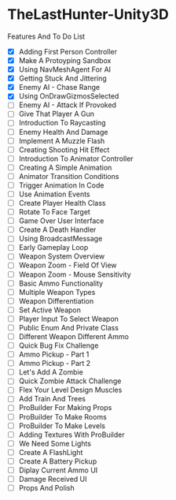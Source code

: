 # TheLastHunter-Unity3D

Features And To Do List

- [x] Adding First Person Controller
- [x] Make A Protoyping Sandbox
- [x] Using NavMeshAgent For AI
- [x] Getting Stuck And Jittering
- [x] Enemy AI - Chase Range
- [x] Using OnDrawGizmosSelected
- [ ] Enemy AI - Attack If Provoked
- [ ] Give That Player A Gun
- [ ] Introduction To Raycasting
- [ ] Enemy Health And Damage
- [ ] Implement A Muzzle Flash
- [ ] Creating Shooting Hit Effect
- [ ] Introduction  To Animator Controller
- [ ] Creating A Simple Animation
- [ ] Animator Transition Conditions
- [ ] Trigger Animation In Code
- [ ] Use Animation Events
- [ ] Create Player Health Class
- [ ] Rotate To Face Target
- [ ] Game Over User Interface
- [ ] Create A Death Handler
- [ ] Using BroadcastMessage
- [ ] Early Gameplay Loop
- [ ] Weapon System Overview
- [ ] Weapon Zoom - Field Of View
- [ ] Weapon Zoom - Mouse Sensitivity
- [ ] Basic Ammo Functionality
- [ ] Multiple Weapon Types
- [ ] Weapon Differentiation
- [ ] Set Active Weapon
- [ ] Player Input To Select Weapon
- [ ] Public Enum And Private Class
- [ ] Different Weapon Different Ammo
- [ ] Quick Bug Fix Challenge
- [ ] Ammo Pickup - Part 1
- [ ] Ammo Pickup - Part 2
- [ ] Let's Add A Zombie
- [ ] Quick Zombie Attack Challenge
- [ ] Flex Your Level Design Muscles
- [ ] Add Train And Trees
- [ ] ProBuilder For Making Props
- [ ] ProBuilder To Make Rooms
- [ ] ProBuilder To Make Levels
- [ ] Adding Textures With ProBuilder
- [ ] We Need Some Lights
- [ ] Create A FlashLight
- [ ] Create A Battery Pickup
- [ ] Diplay Current Ammo UI
- [ ] Damage Received UI
- [ ] Props And Polish
